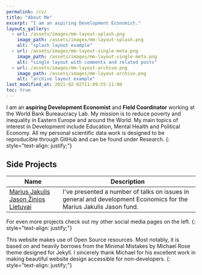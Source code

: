 ```yaml
---
permalink: /cv/
title: "About Me"
excerpt: "I am an aspiring Development Economist."
layouts_gallery:
  - url: /assets/images/mm-layout-splash.png
    image_path: /assets/images/mm-layout-splash.png
    alt: "splash layout example"
  - url: /assets/images/mm-layout-single-meta.png
    image_path: /assets/images/mm-layout-single-meta.png
    alt: "single layout with comments and related posts"
  - url: /assets/images/mm-layout-archive.png
    image_path: /assets/images/mm-layout-archive.png
    alt: "archive layout example"
last_modified_at: 2021-02-02T11:09:55-11:00
toc: true
---
```


I am an **aspiring Development Economist** and **Field Coordinator** working at the World Bank Bureaucracy Lab. My mission is to reduce poverty and inequality in Eastern Europe and around the World. My main topics of interest in Development include Education, Mental Health and Political Economy. All my personal scientific data work is designed to be reproducible through GitHub and can be found under Research. 
{: style="text-align: justify;"}

## Side Projects

| Name                                        | Description                                           |
| ------------------------------------------- | ----------------------------------------------------- |
| [Marius Jakulis Jason Žinios Lietuvai](https://mjjfondas.lt/zinioslietuvai-gailius-is-mit-apie-vystymosi-ekonomika/) | I've presented a number of talks on issues in general and development Economics for the Marius Jakulis Jason fund.|

For even more projects check out my other social media pages on the left.
{: style="text-align: justify;"}

This website makes use of Open Source resources. Most notably, it is based on and heavily borrows from the Minimal Mistakes by Michael Rose theme designed for Jekyll. I sincerely thank Michael for his excellent work in making beautiful website design accessible for non-developers.
{: style="text-align: justify;"}
